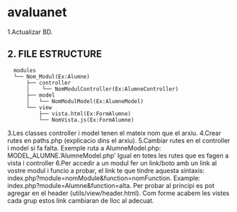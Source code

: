 # avaluanet
1.Actualizar BD.
## 2. FILE ESTRUCTURE
```
  modules
  └── Nom_Modul(Ex:Alumne)
      ├── controller
      │    └── NomModulController(Ex:AlumneController)
      ├── model
      │   └── NomModulModel(Ex:AlumneModel)
      └── view
          ├── vista.html(Ex:FormAlumne)
          └── NomVista.js(Ex:FormAlumne)
```
 
3.Les classes controller i model tenen el mateix nom que el arxiu.
4.Crear rutes en paths.php (explicacio dins el arxiu).
5.Cambiar rutes en el controller i model si fa falta.
    Exemple ruta a AlumneModel.php: MODEL_ALUMNE.’AlumneModel.php’
    Igual en totes les rutes que es fagen a vista i controller
6.Per accedir a un modul fer un link/boto amb un link al vostre modul i funcio a probar, el link te que tindre aquesta sintaxis: index.php?module=nomModule&function=nomFunction. Example: index.php?module=Alumne&function=alta.
Per probar al principi es pot agregar en el header (utils/view/header.html). Com forme acabem les vistes cada grup estos link cambiaran de lloc al adecuat.